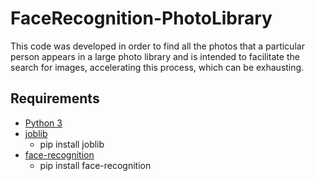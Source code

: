 # FaceRecognition-PhotoLibrary

This code was developed in order to find all the photos that a particular person appears in a large photo library and is intended to facilitate the search for images, accelerating this process, which can be exhausting.

## Requirements

- [Python 3](https://www.python.org/downloads/)
- [joblib](https://pypi.org/project/joblib/)
    - pip install joblib
- [face-recognition](https://pypi.org/project/face-recognition/)
    - pip install face-recognition